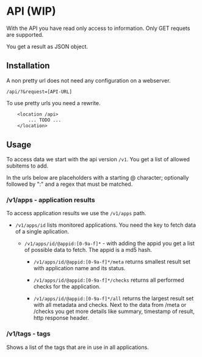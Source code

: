 # API (WIP) #

With the API you have read only access to information. Only GET requets are supported.

You get a result as JSON object.

## Installation ##

A non pretty url does not need any configuration on a webserver.

`/api/?&request=[API-URL]`

To use pretty urls you need a rewrite.

```txt
    <location /api>
        ... TODO ...
    </location>
```

## Usage ##

To access data we start with the api version `/v1`.
You get a list of allowed subitems to add.

In the urls below are placeholders with a starting @ character; optionally followed by ":" and a regex that must be matched.

### /v1/apps - application results ###

To access application results we use the `/v1/apps` path.

* `/v1/apps/id` lists monitored applications. You need the key to fetch data of a single aplication.

  * `/v1/apps/id/@appid:[0-9a-f]*` - with adding the appid you get a list of possible data to fetch. The appid is a md5 hash.

    * `/v1/apps/id/@appid:[0-9a-f]*/meta` returns smallest result set with application name and its status.

    * `/v1/apps/id/@appid:[0-9a-f]*/checks` returns all performed checks for the application.

    * `/v1/apps/id/@appid:[0-9a-f]*/all` returns the largest result set with all metadata and checks. Next to the data from /meta or /checks you get more details like summary, timestamp of result, http response header.

### /v1/tags - tags ###

Shows a list of the tags that are in use in all applications.
